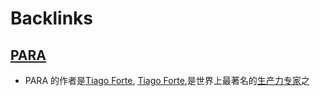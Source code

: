 
# Backlinks
## [PARA](<PARA.md>)
- PARA 的作者是[Tiago Forte](<Tiago Forte.md>), [Tiago Forte](https://fortelabs.co/about-forte-labs),是世界上最著名的[生产力专家](<生产力专家.md>)之


